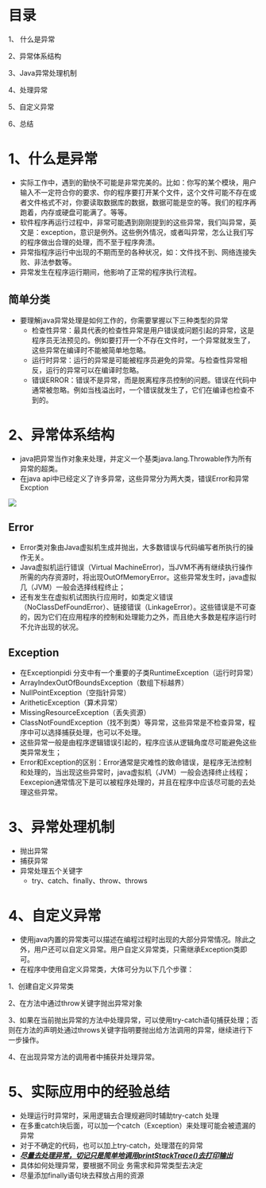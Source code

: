 # 目录

1、 什么是异常

2、异常体系结构

3、Java异常处理机制

4、处理异常

5、自定义异常

6、总结

# 1、什么是异常

- 实际工作中，遇到的勤快不可能是非常完美的。比如：你写的某个模块，用户输入不一定符合你的要求、你的程序要打开某个文件，这个文件可能不存在或者文件格式不对，你要读取数据库的数据，数据可能是空的等。我们的程序再跑着，内存或硬盘可能满了。等等。
- 软件程序再运行过程中，非常可能遇到刚刚提到的这些异常，我们叫异常，英文是：exception，意识是例外。这些例外情况，或者叫异常，怎么让我们写的程序做出合理的处理，而不至于程序奔溃。
- 异常指程序运行中出现的不期而至的各种状况，如：文件找不到、网络连接失败、非法参数等。
- 异常发生在程序运行期间，他影响了正常的程序执行流程。

## 简单分类

- 要理解java异常处理是如何工作的，你需要掌握以下三种类型的异常
  - 检查性异常：最具代表的检查性异常是用户错误或问题引起的异常，这是程序员无法预见的。例如要打开一个不存在文件时，一个异常就发生了，这些异常在编译时不能被简单地忽略。
  - 运行时异常：运行的异常是可能被程序员避免的异常。与检查性异常相反，运行的异常可以在编译时忽略。
  - 错误ERROR：错误不是异常，而是脱离程序员控制的问题。错误在代码中通常被忽略。例如当栈溢出时，一个错误就发生了，它们在编译也检查不到的。 

# 2、异常体系结构 

- java把异常当作对象来处理，并定义一个基类java.lang.Throwable作为所有异常的超类。
- 在java api中已经定义了许多异常，这些异常分为两大类，错误Error和异常Excption

![](/Users/a88/Desktop/JAVA/JavaLesson_6/图片/1690613565862.jpg)

 ## Error

- Error类对象由Java虚拟机生成并抛出，大多数错误与代码编写者所执行的操作无关。
- Java虚拟机运行错误（Virtual MachineError)，当JVM不再有继续执行操作所需的内存资源时，将出现OutOfMemoryError。这些异常发生时，java虚拟几（JVM）一般会选择线程终止；
- 还有发生在虚拟机试图执行应用时，如类定义错误（NoClassDefFoundError）、链接错误（LinkageError）。这些错误是不可查的，因为它们在应用程序的控制和处理能力之外，而且绝大多数是程序运行时不允许出现的状况。

## Exception

-  在Exceptionpidi 分支中有一个重要的子类RuntimeException（运行时异常）
  - ArrayIndexOutOfBoundsException（数组下标越界）
  - NullPointException（空指针异常）
  - AritheticException（算术异常）
  - MissingResourceException（丢失资源）
  - ClassNotFoundException（找不到类）等异常，这些异常是不检查异常，程序中可以选择捕获处理，也可以不处理。
- 这些异常一般是由程序逻辑错误引起的，程序应该从逻辑角度尽可能避免这些类异常发生；
- Error和Exception的区别：Error通常是灾难性的致命错误，是程序无法控制和处理的，当出现这些异常时，java虚拟机（JVM）一般会选择终止线程；Eexcepion通常情况下是可以被程序处理的，并且在程序中应该尽可能的去处理这些异常。

# 3、异常处理机制

- 抛出异常
- 捕获异常
- 异常处理五个关键字
  - try、catch、finally、throw、throws

# 4、自定义异常

- 使用java内置的异常类可以描述在编程过程时出现的大部分异常情况。除此之外，用户还可以自定义异常。用户自定义异常类，只需继承Exception类即可。
- 在程序中使用自定义异常类，大体可分为以下几个步骤：

1、创建自定义异常类

2、在方法中通过throw关键字抛出异常对象

3、如果在当前抛出异常的方法中处理异常，可以使用try-catch语句捕获处理；否则在方法的声明处通过throws关键字指明要抛出给方法调用的异常，继续进行下一步操作。

4、在出现异常方法的调用者中捕获并处理异常。

# 5、实际应用中的经验总结

- 处理运行时异常时，采用逻辑去合理规避同时辅助try-catch 处理
- 在多重catch块后面，可以加一个catch（Exception）来处理可能会被遗漏的异常
- 对于不确定的代码，也可以加上try-catch，处理潜在的异常
- ***<u>尽量去处理异常，切记只是简单地调用printStackTrace()去打印输出</u>***
- 具体如何处理异常，要根据不同业 务需求和异常类型去决定
- 尽量添加finally语句块去释放占用的资源
